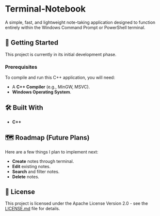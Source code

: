 # Terminal-Notebook

A simple, fast, and lightweight note-taking application designed to function entirely within the Windows Command Prompt or PowerShell terminal.

## 🚀 Getting Started

This project is currently in its initial development phase.

### Prerequisites

To compile and run this C++ application, you will need:

* A **C++ Compiler** (e.g., MinGW, MSVC).
* **Windows Operating System**.
## 🛠️ Built With

* **C++**

## 🗺️ Roadmap (Future Plans)

Here are a few things I plan to implement next:

* **Create** notes through terminal.
* **Edit** existing notes.
* **Search** and filter notes.
* **Delete** notes.

## 📄 License

This project is licensed under the Apache License Version 2.0 - see the [LICENSE.md](LICENSE.md) file for details.

